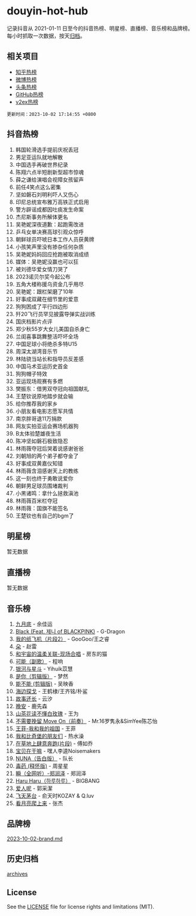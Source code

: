 # douyin-hot-hub

记录抖音从 2021-01-11 日至今的抖音热榜、明星榜、直播榜、音乐榜和品牌榜。每小时抓取一次数据，按天[归档](archives)。

## 相关项目

- [知乎热榜](https://github.com/lonnyzhang423/zhihu-hot-hub)
- [微博热榜](https://github.com/lonnyzhang423/weibo-hot-hub)
- [头条热榜](https://github.com/lonnyzhang423/toutiao-hot-hub)
- [GitHub热榜](https://github.com/lonnyzhang423/github-hot-hub)
- [v2ex热榜](https://github.com/lonnyzhang423/v2ex-hot-hub)


`更新时间：2023-10-02 17:14:55 +0800`

## 抖音热榜

1. 韩国轮滑选手提前庆祝丢冠
1. 男足亚运队就地解散
1. 中国选手再破世界纪录
1. 陈翔六点半短剧新型超市惊魂
1. 薛之谦给演唱会视障女孩留声
1. 前任4笑点这么密集
1. 坚如磐石刘明利吓人又伤心
1. 印尼总统宣布雅万高铁正式启用
1. 警方辟谣成都因吐痰发生命案
1. 杰尼斯事务所解体更名
1. 吴艳妮深夜道歉：起跑需改进
1. 乒乓女单决赛高球引观众惊呼
1. 朝鲜球员吓唬日本工作人员获黄牌
1. 小孩笑声里没有掺杂任何杂质
1. 吴艳妮妈妈回应抢跑被取消成绩
1. 媒体：吴艳妮没赢也可以狂
1. 被刘德华爱女情刀哭了
1. 2023诺贝尔奖今起公布
1. 五角大楼称援乌资金几乎用尽
1. 吴艳妮：跟栏架磨了10年
1. 好事成双藏在细节里的爱意
1. 狗狗困成了平行四边形
1. 歼20飞行员罕见披露导弹实战训练
1. 国庆档影片点评
1. 郑少秋55岁大女儿美国自杀身亡
1. 兰闺喜事跳舞整活吓坏全场
1. 中国足球小将绝杀多特U15
1. 周深太湖湾音乐节
1. 林陆骁当站长和指导员反差感
1. 中国马术亚运历史首金
1. 狗狗帽子特效
1. 亚运现场观赛有多燃
1. 樊振东：借男双夺冠向祖国献礼
1. 王楚钦说原地踏步就会输
1. 给你推荐我的家乡
1. 小朋友看电影志愿军共情
1. 南京胖哥退11万捐款
1. 网友实拍亚运会赛场机器狗
1. B太体验楚雄夜生活
1. 陈冲坚如磐石极致隐忍
1. 林雨薇夺冠后哭着说感谢爸爸
1. 刘朝旭的两个弟子都夺金了
1. 好事成双黄嘉仪知错
1. 林雨薇含泪感谢天上的教练
1. 这一刻也终于勇敢说爱你
1. 朝鲜男足球员围堵裁判
1. 小黑诸鸣：拿什么拯救滇池
1. 林雨薇百米栏夺冠
1. 林雨薇：国旗不能签名
1. 王楚钦也有自己的bgm了

## 明星榜

暂无数据

## 直播榜

暂无数据

## 音乐榜

1. [九月底](https://sf3-cdn-tos.douyinstatic.com/obj/tos-cn-ve-2774/oMfewG4PDTFhF8iz3OGQ7ABH5i6fCgnMaoCbzZ) - 余佳运
1. [Black (Feat. 제니 of BLACKPINK)](https://sf6-cdn-tos.douyinstatic.com/obj/tos-cn-ve-2774/2eb92e2debbe4fe0a552bc099aef7f28) - G-Dragon
1. [我的纸飞机（片段2）](https://sf3-cdn-tos.douyinstatic.com/obj/tos-cn-ve-2774/oM2ZrKcg2CD5AeRB2gkeXOFB1IxAGJdZPazYHf) - GooGoo/王之睿
1. [朵](https://sf3-cdn-tos.douyinstatic.com/obj/tos-cn-ve-2774/932f5bdfcd7c47b880525e92ab8a4999) - 赵雷
1. [和宇宙的温柔关联-现场合唱](https://sf3-cdn-tos.douyinstatic.com/obj/tos-cn-ve-2774/o0hONGDYQBgk0e5bqDeQOonVmncA6tC2nBwZLT) - 房东的猫
1. [可能（副歌）](https://sf3-cdn-tos.douyinstatic.com/obj/tos-cn-ve-2774/cde1731888894259b333569393c2fb51) - 程响
1. [银河与星斗](https://sf6-cdn-tos.douyinstatic.com/obj/tos-cn-ve-2774/3cc0bf5f0ef140f7b6743a631bcf3c58) - Yihuik苡慧
1. [是你（剪辑版）](https://sf6-cdn-tos.douyinstatic.com/obj/tos-cn-ve-2774/46019dae783c4c969944217fe1cfafc4) - 梦然
1. [能不能 (剪辑版)](https://sf3-cdn-tos.douyinstatic.com/obj/tos-cn-ve-2774/fc4a6c45b4a34277ba4088e1d7fdff98) - 吴映香
1. [海边探戈](https://sf6-cdn-tos.douyinstatic.com/obj/tos-cn-ve-2774/os9gE0VQCGqt6VQkZDyBBYvfSDY0QFe3vVmubn) - 王鹤棣/王齐铭/朴鲨
1. [故事还长](https://sf6-cdn-tos.douyinstatic.com/obj/tos-cn-ve-2774/30a26758c8594f0ab81ac675c33ee2c5) - 云汐
1. [晚安](https://sf6-cdn-tos.douyinstatic.com/obj/tos-cn-ve-2774/a724c5e224464218839820f4e4fd632f) - 鹿先森
1. [山茶花读不懂白玫瑰](https://sf3-cdn-tos.douyinstatic.com/obj/tos-cn-ve-2774/osfn8B7DktrRHEPJgPCfDbw7QDQEkwC16BxZg9) - 王为
1. [不需要挽留 Move On（前奏）](https://sf3-cdn-tos.douyinstatic.com/obj/tos-cn-ve-2774/ooCBhgCCkF4nExzQL9WZSUbitfA8IsDkgQIYhe) - Mr.16罗隽永&SimYee陈芯怡
1. [王菲-我和我的祖国](https://sf6-cdn-tos.douyinstatic.com/obj/tos-cn-ve-2774/3ef0f373017541e18566595c96123cab) - 王菲
1. [我和比奇堡的朋友们](https://sf3-cdn-tos.douyinstatic.com/obj/tos-cn-ve-2774/f0505db981ea4a6d91453a15924a82aa) - 热水澡
1. [在草地上肆意奔跑(片段)](https://sf6-cdn-tos.douyinstatic.com/obj/tos-cn-ve-2774/8831d494742f45dabdfa8adb8b817259) - 傅如乔
1. [宝贝在干嘛](https://sf3-cdn-tos.douyinstatic.com/obj/tos-cn-ve-2774/okW4hBCfJI5B2ZEgTCtikhMW7IafzNrBQIYkpJ) - 嘿人李逵Noisemakers
1. [NUNA（告白版）](https://sf6-cdn-tos.douyinstatic.com/obj/tos-cn-ve-2774/a65828cbd8ce41a78a430a58b49f4feb) - 队长
1. [毒药 (释怀版)](https://sf3-cdn-tos.douyinstatic.com/obj/tos-cn-ve-2774/oYILMEAzspdZBIzy4frJNB8ZHPHWAhiwowd4Ad) - 周星星
1. [瞬（全网听）-郑润泽](https://sf3-cdn-tos.douyinstatic.com/obj/tos-cn-ve-2774/o4Vb9eJZClCZTnRQYy0BRSeHGrDtrkrQgIBvQt) - 郑润泽
1. [Haru Haru（하루하루）](https://sf3-cdn-tos.douyinstatic.com/obj/tos-cn-ve-2774/940c04aa98154ee7bdbaaa2ad9f28aec) - BIGBANG
1. [爱人呢](https://sf3-cdn-tos.douyinstatic.com/obj/tos-cn-ve-2774/2041dc10f3c442f1992b439a00eaf2ba) - 郭采潔
1. [飞天茅台](https://sf6-cdn-tos.douyinstatic.com/obj/tos-cn-ve-2774/o4GhTV5kIuMWmC2Ai1WzNglssgBfQaqQCSLxUU) - 俞天时KOZAY & Q.luv
1. [看月亮爬上来](https://sf3-cdn-tos.douyinstatic.com/obj/tos-cn-ve-2774/356c324112764016b25295e535f2daf0) - 张杰

## 品牌榜

[2023-10-02-brand.md](archives/2023-10-02-brand.md)

## 历史归档

[archives](archives)

## License

See the [LICENSE](LICENSE) file for license rights and limitations (MIT).
